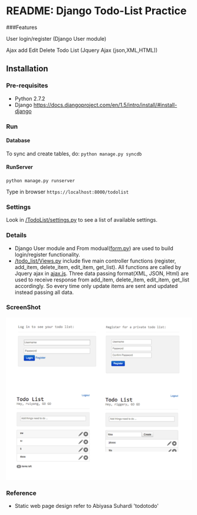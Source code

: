 # README: Django Todo-List Practice

###Features

User login/register (Django User module) 

Ajax add Edit Delete Todo List (Jquery Ajax (json,XML,HTML))


Installation
------------

### Pre-requisites
  - Python 2.7.2
  - Django
  https://docs.djangoproject.com/en/1.5/intro/install/#install-django

### Run
#### Database
  To sync and create tables, do:
  `python manage.py syncdb`
#### RunServer  
`python manage.py runserver`

Type in browser `https://localhost:8000/todolist`


### Settings

Look in [/TodoList/settings.py](https://github.com/riggery/TodoList_Practice_Django/blob/master/TodoList/settings.py) to see a list of available settings.




### Details
- Django User module and From modual([form.py](https://github.com/riggery/TodoList_Practice_Django/blob/master/todo_list/forms.py)) are used to build login/register functionality.
- [/todo_list/Views.py](https://github.com/riggery/TodoList_Practice_Django/blob/master/todo_list/views.py) include five main controller functions (register, add_item, delete_item, edit_item, get_list). 
  All functions are called by Jquery ajax in [ajax.js](https://github.com/riggery/TodoList_Practice_Django/blob/master/todo_list/static/js/ajax.js). 
  Three data passing format(XML, JSON, Html) are used to receive response from add_item, delete_item, edit_item, get_list accordingly. So every time only update items are sent and updated instead passing all data. 

### ScreenShot
![pic](https://github.com/riggery/TodoList_Practice_Django/blob/master/screenshot.png "Optional title")


### Reference
- Static web page design refer to Abiyasa Suhardi 'todotodo' 
